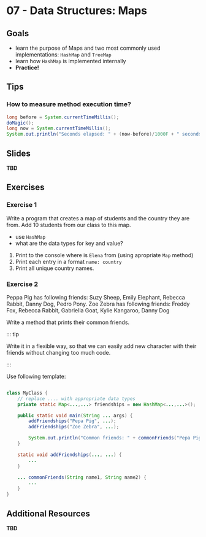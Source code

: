 # 07 - Data Structures: Maps

<Teacher name="Maciej"></Teacher>

## Goals

- learn the purpose of Maps and two most commonly used implementations: `HashMap` and `TreeMap`
- learn how `HashMap` is implemented internally
- **Practice!**

## Tips

### How to measure method execution time?

```java
long before = System.currentTimeMillis();
doMagic();
long now = System.currentTimeMillis();
System.out.println("Seconds elapsed: " + (now-before)/1000F + " seconds." );
```


## Slides

**TBD**

## Exercises

### Exercise 1

<ResponsiveImage src="/people-map.jpg"></ResponsiveImage>

Write a program that creates a map of students and the country they are from. Add 10 students from our class to this map.

- use `HashMap`
- what are the data types for key and value?

1. Print to the console where is `Elena` from (using apropriate `Map` method)
2. Print each entry in a format `name: country`
3. Print all unique country names.

### Exercise 2

<ResponsiveImage src="/peppa1.jpg"></ResponsiveImage>

Peppa Pig has following friends: Suzy Sheep, Emily Elephant, Rebecca Rabbit, Danny Dog, Pedro Pony. 
Zoe Zebra has following friends: Freddy Fox, Rebecca Rabbit, Gabriella Goat, Kylie Kangaroo, Danny Dog

Write a method that prints their common friends.

::: tip

Write it in a flexible way, so that we can easily add new character with their friends without changing too much code.

:::

Use following template:

```java

class MyClass {
    // replace .... with appropriate data types
    private static Map<...,...> friendships = new HashMap<...,...>();

    public static void main(String ... args) {
        addFriendships("Pepa Pig", ...);
        addFriendships("Zoe Zebra", ...);

        System.out.println("Common friends: " + commonFriends("Pepa Pig", "Zoe Zebra"));
    }

    static void addFriendships(..., ...) {
        ...
    }

    ... commonFriends(String name1, String name2) {
        ...
    }
}
```

## Additional Resources

 **TBD**